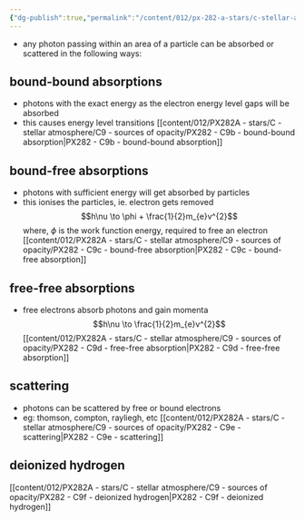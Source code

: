 ```yaml
---
{"dg-publish":true,"permalink":"/content/012/px-282-a-stars/c-stellar-atmosphere/c9-sources-of-opacity/px-282-c9a-sources-of-opacity/","noteIcon":"1","created":"2024-11-25T10:50:32.000+00:00","updated":"2024-12-22T16:21:55.967+00:00"}
---
```


- any photon passing within an area of a particle can be absorbed or scattered in the following ways:
## bound-bound absorptions
- photons with the exact energy as the electron energy level gaps will be absorbed
- this causes energy level transitions
[[content/012/PX282A - stars/C - stellar atmosphere/C9 - sources of opacity/PX282 - C9b - bound-bound absorption\|PX282 - C9b - bound-bound absorption]]
## bound-free absorptions
- photons with sufficient energy will get absorbed by particles
- this ionises the particles, ie. electron gets removed
$$h\nu \to \phi + \frac{1}{2}m_{e}v^{2}$$
	where, $\phi$ is the work function energy, required to free an electron
[[content/012/PX282A - stars/C - stellar atmosphere/C9 - sources of opacity/PX282 - C9c - bound-free absorption\|PX282 - C9c - bound-free absorption]]
## free-free absorptions
- free electrons absorb photons and gain momenta
$$h\nu \to \frac{1}{2}m_{e}v^{2}$$
[[content/012/PX282A - stars/C - stellar atmosphere/C9 - sources of opacity/PX282 - C9d - free-free absorption\|PX282 - C9d - free-free absorption]]
## scattering 
- photons can be scattered by free or bound electrons
- eg: thomson, compton, rayliegh, etc
[[content/012/PX282A - stars/C - stellar atmosphere/C9 - sources of opacity/PX282 - C9e - scattering\|PX282 - C9e - scattering]]
## deionized hydrogen
[[content/012/PX282A - stars/C - stellar atmosphere/C9 - sources of opacity/PX282 - C9f - deionized hydrogen\|PX282 - C9f - deionized hydrogen]]